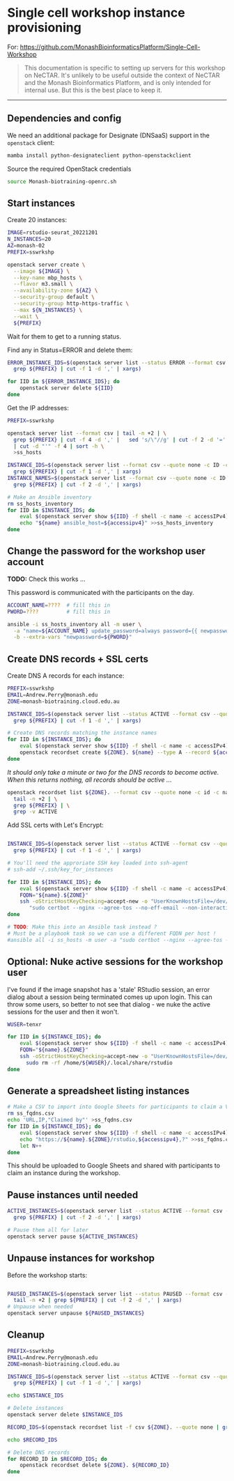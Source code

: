 # Single cell workshop instance provisioning

For: https://github.com/MonashBioinformaticsPlatform/Single-Cell-Workshop

> This documentation is specific to setting up servers for this workshop on NeCTAR.
> It's unlikely to be useful outside the context of NeCTAR and the Monash Bioinformatics Platform, and is only intended for internal use.
> But this is the best place to keep it.

----

## Dependencies and config

We need an additional package for Designate (DNSaaS) support in the `openstack` client:
```bash
mamba install python-designateclient python-openstackclient
```

Source the required OpenStack credentials
```bash
source Monash-biotraining-openrc.sh
```

## Start instances

Create 20 instances:
```bash
IMAGE=rstudio-seurat_20221201
N_INSTANCES=20
AZ=monash-02
PREFIX=sswrkshp

openstack server create \
  --image ${IMAGE} \
  --key-name mbp_hosts \
  --flavor m3.small \
  --availability-zone ${AZ} \
  --security-group default \
  --security-group http-https-traffic \
  --max ${N_INSTANCES} \
  --wait \
  ${PREFIX}
```

Wait for them to get to a running status.

Find any in Status=ERROR and delete them:
```bash
ERROR_INSTANCE_IDS=$(openstack server list --status ERROR --format csv --quote none -c ID -c Name | tail -n +2 | \
  grep ${PREFIX} | cut -f 1 -d ',' | xargs)

for IID in ${ERROR_INSTANCE_IDS}; do
    openstack server delete ${IID}
done
```

Get the IP addresses:
```bash
PREFIX=sswrkshp

openstack server list --format csv | tail -n +2 | \
  grep ${PREFIX} | cut -f 4 -d ',' |   sed 's/\"//g' | cut -f 2 -d '=' | grep . \
  | cut -d "'" -f 4 | sort -h \
  >ss_hosts

INSTANCE_IDS=$(openstack server list --format csv --quote none -c ID -c Name | tail -n +2 | \
  grep ${PREFIX} | cut -f 1 -d ',' | xargs)
INSTANCE_NAMES=$(openstack server list --format csv --quote none -c ID -c Name | tail -n +2 | \
  grep ${PREFIX} | cut -f 2 -d ',' | xargs)

# Make an Ansible inventory
rm ss_hosts_inventory
for IID in $INSTANCE_IDS; do
    eval $(openstack server show ${IID} -f shell -c name -c accessIPv4)
    echo "${name} ansible_host=${accessipv4}" >>ss_hosts_inventory
done
```

## Change the password for the workshop user account
**TODO:** Check this works ...

This password is communicated with the participants on the day.

```bash
ACCOUNT_NAME=????  # fill this in
PWORD=????         # fill this in

ansible -i ss_hosts_inventory all -m user \
  -a "name=${ACCOUNT_NAME} update_password=always password={{ newpassword|password_hash('sha512') }}" \
  -b --extra-vars "newpassword=${PWORD}"
```

## Create DNS records + SSL certs

Create DNS A records for each instance:
```bash
PREFIX=sswrkshp
EMAIL=Andrew.Perry@monash.edu
ZONE=monash-biotraining.cloud.edu.au

INSTANCE_IDS=$(openstack server list --status ACTIVE --format csv --quote none -c ID -c Name | tail -n +2 | \
  grep ${PREFIX} | cut -f 1 -d ',' | xargs)

# Create DNS records matching the instance names
for IID in ${INSTANCE_IDS}; do
    eval $(openstack server show ${IID} -f shell -c name -c accessIPv4)
    openstack recordset create ${ZONE}. ${name} --type A --record ${accessipv4}
done
```

_It should only take a minute or two for the DNS records to become active. When this returns nothing, all records should be active ..._
```bash
openstack recordset list ${ZONE}. --format csv --quote none -c id -c name -c status | \
  tail -n +2 | \
  grep ${PREFIX} | \
  grep -v ACTIVE
```

Add SSL certs with Let's Encrypt:
``` bash

INSTANCE_IDS=$(openstack server list --status ACTIVE --format csv --quote none -c ID -c Name | tail -n +2 | \
  grep ${PREFIX} | cut -f 1 -d ',' | xargs)

# You'll need the approriate SSH key loaded into ssh-agent
# ssh-add ~/.ssh/key_for_instances

for IID in ${INSTANCE_IDS}; do
    eval $(openstack server show ${IID} -f shell -c name -c accessIPv4)
    FQDN="${name}.${ZONE}"
    ssh -oStrictHostKeyChecking=accept-new -o "UserKnownHostsFile=/dev/null" ubuntu@${FQDN} \
       "sudo certbot --nginx --agree-tos --no-eff-email --non-interactive --redirect -d ${FQDN} -m ${EMAIL} --post-hook \"systemctl reload nginx.service\""
done

# TODO: Make this into an Ansible task instead ?
# Must be a playbook task so we can use a different FQDN per host !
#ansible all -i ss_hosts -m user -a "sudo certbot --nginx --agree-tos --no-eff-email --non-interactive --redirect -d ${FQDN} -m ${EMAIL} --post-hook \"systemctl reload nginx.service\"" -u ubuntu --become
```

## Optional: Nuke active sessions for the workshop user
I've found if the image snapshot has a 'stale' RStudio session, an error dialog about a session being terminated comes up upon login.
This can throw some users, so better to not see that dialog - we nuke the active sessions for the user and then it won't.

```bash
WUSER=tenxr

for IID in ${INSTANCE_IDS}; do
    eval $(openstack server show ${IID} -f shell -c name -c accessIPv4)
    FQDN="${name}.${ZONE}"
    ssh -oStrictHostKeyChecking=accept-new -o "UserKnownHostsFile=/dev/null" ubuntu@${FQDN} \ 
      sudo rm -rf /home/${WUSER}/.local/share/rstudio
done
```

## Generate a spreadsheet listing instances
```bash
# Make a CSV to import into Google Sheets for participants to claim a VM
rm ss_fqdns.csv
echo 'URL,IP,"Claimed by"' >ss_fqdns.csv
for IID in ${INSTANCE_IDS}; do
    eval $(openstack server show ${IID} -f shell -c name -c accessIPv4)
    echo "https://${name}.${ZONE}/rstudio,${accessipv4},?" >>ss_fqdns.csv
    let N++
done
```

This should be uploaded to Google Sheets and shared with participants to claim an instance during the workshop.

## Pause instances until needed

```bash
ACTIVE_INSTANCES=$(openstack server list --status ACTIVE --format csv --quote none -c ID -c Name | tail -n +2 | \
  grep ${PREFIX} | cut -f 2 -d ',' | xargs)

# Pause them all for later
openstack server pause ${ACTIVE_INSTANCES}
```

## Unpause instances for workshop

Before the workshop starts:
```bash

PAUSED_INSTANCES=$(openstack server list --status PAUSED --format csv --quote none -c ID -c Name | \
  tail -n +2 | grep ${PREFIX} | cut -f 2 -d ',' | xargs)
# Unpause when needed
openstack server unpause ${PAUSED_INSTANCES}
```

## Cleanup
```bash
PREFIX=sswrkshp
EMAIL=Andrew.Perry@monash.edu
ZONE=monash-biotraining.cloud.edu.au

INSTANCE_IDS=$(openstack server list --status ACTIVE --format csv --quote none -c ID -c Name | tail -n +2 | \
  grep ${PREFIX} | cut -f 1 -d ',' | xargs)

echo $INSTANCE_IDS

# Delete instances
openstack server delete $INSTANCE_IDS

RECORD_IDS=$(openstack recordset list -f csv ${ZONE}. --quote none | grep ${PREFIX} | cut -d, -f 1 | xargs)

echo $RECORD_IDS

# Delete DNS records
for RECORD_ID in $RECORD_IDS; do
    openstack recordset delete ${ZONE}. ${RECORD_ID}
done
```
